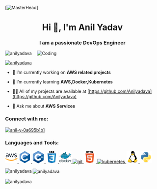 [![MasterHead](https://cdn.dribbble.com/users/926537/screenshots/4502902/dev-ops-gif-dr.gif)]
<h1 align="center">Hi 👋, I'm Anil Yadav</h1>
<h3 align="center">I am a passionate DevOps Engineer</h3>
<img align="right" alt="Coding" width="400" src="https://www.techbloggingworld.com/wp-content/uploads/2021/08/Cloud-Computing.gif">
<p align="left"> <img src="https://komarev.com/ghpvc/?username=anilyadava&label=Profile%20views&color=0e75b6&style=flat" alt="anilyadava" /> </p>

<p align="left"> <a href="https://github.com/ryo-ma/github-profile-trophy"><img src="https://github-profile-trophy.vercel.app/?username=anilyadava" alt="anilyadava" /></a> </p>

- 🔭 I’m currently working on **AWS related projects**

- 🌱 I’m currently learning **AWS,Docker,Kubernetes**

- 👨‍💻 All of my projects are available at [https://github.com/Anilyadava](https://github.com/Anilyadava)

- 💬 Ask me about **AWS Services**

<h3 align="left">Connect with me:</h3>
<p align="left">
<a href="https://linkedin.com/in/anil-y-0a695b1b1" target="blank"><img align="center" src="https://raw.githubusercontent.com/rahuldkjain/github-profile-readme-generator/master/src/images/icons/Social/linked-in-alt.svg" alt="anil-y-0a695b1b1" height="30" width="40" /></a>
</p>

<h3 align="left">Languages and Tools:</h3>
<p align="left"> <a href="https://aws.amazon.com" target="_blank" rel="noreferrer"> <img src="https://raw.githubusercontent.com/devicons/devicon/master/icons/amazonwebservices/amazonwebservices-original-wordmark.svg" alt="aws" width="40" height="40"/> </a> <a href="https://www.cprogramming.com/" target="_blank" rel="noreferrer"> <img src="https://raw.githubusercontent.com/devicons/devicon/master/icons/c/c-original.svg" alt="c" width="40" height="40"/> </a> <a href="https://www.w3schools.com/cpp/" target="_blank" rel="noreferrer"> <img src="https://raw.githubusercontent.com/devicons/devicon/master/icons/cplusplus/cplusplus-original.svg" alt="cplusplus" width="40" height="40"/> </a> <a href="https://www.w3schools.com/css/" target="_blank" rel="noreferrer"> <img src="https://raw.githubusercontent.com/devicons/devicon/master/icons/css3/css3-original-wordmark.svg" alt="css3" width="40" height="40"/> </a> <a href="https://www.docker.com/" target="_blank" rel="noreferrer"> <img src="https://raw.githubusercontent.com/devicons/devicon/master/icons/docker/docker-original-wordmark.svg" alt="docker" width="40" height="40"/> </a> <a href="https://git-scm.com/" target="_blank" rel="noreferrer"> <img src="https://www.vectorlogo.zone/logos/git-scm/git-scm-icon.svg" alt="git" width="40" height="40"/> </a> <a href="https://www.w3.org/html/" target="_blank" rel="noreferrer"> <img src="https://raw.githubusercontent.com/devicons/devicon/master/icons/html5/html5-original-wordmark.svg" alt="html5" width="40" height="40"/> </a> <a href="https://kubernetes.io" target="_blank" rel="noreferrer"> <img src="https://www.vectorlogo.zone/logos/kubernetes/kubernetes-icon.svg" alt="kubernetes" width="40" height="40"/> </a> <a href="https://www.linux.org/" target="_blank" rel="noreferrer"> <img src="https://raw.githubusercontent.com/devicons/devicon/master/icons/linux/linux-original.svg" alt="linux" width="40" height="40"/> </a> <a href="https://www.python.org" target="_blank" rel="noreferrer"> <img src="https://raw.githubusercontent.com/devicons/devicon/master/icons/python/python-original.svg" alt="python" width="40" height="40"/> </a> </p>

<p><img align="left" src="https://github-readme-stats.vercel.app/api/top-langs?username=anilyadava&show_icons=true&locale=en&layout=compact" alt="anilyadava" /></p>

<p>&nbsp;<img align="center" src="https://github-readme-stats.vercel.app/api?username=anilyadava&show_icons=true&locale=en" alt="anilyadava" /></p>

<p><img align="center" src="https://github-readme-streak-stats.herokuapp.com/?user=anilyadava&" alt="anilyadava" /></p>
